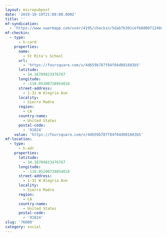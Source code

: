 ```yaml
---
layout: micropubpost
date: '2019-10-19T21:08:00.000Z'
title: ''
mf-syndication:
  - 'https://www.swarmapp.com/user/4195/checkin/5dab7b301cefb600071240c1'
mf-checkin:
  - type:
      - h-card
    properties:
      name:
        - St Rita's School
      url:
        - 'https://foursquare.com/v/4d659b787f84f04d081603b5'
      latitude:
        - 34.16709823476767
      longitude:
        - -118.05200738054018
      street-address:
        - 1-31 W Alegria Ave
      locality:
        - Sierra Madre
      region:
        - CA
      country-name:
        - United States
      postal-code:
        - '91024'
    value: 'https://foursquare.com/v/4d659b787f84f04d081603b5'
mf-location:
  - type:
      - h-adr
    properties:
      latitude:
        - 34.16709823476767
      longitude:
        - -118.05200738054018
      street-address:
        - 1-31 W Alegria Ave
      locality:
        - Sierra Madre
      region:
        - CA
      country-name:
        - United States
      postal-code:
        - '91024'
slug: '76080'
category: social
---
```

